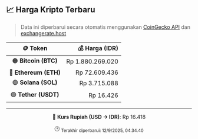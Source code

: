 

<!-- HARGA_KRIPTO -->
## 📈 Harga Kripto Terbaru

> Data ini diperbarui secara otomatis menggunakan [CoinGecko API](https://www.coingecko.com/) dan [exchangerate.host](https://exchangerate.host/)

<div align="center">

| 🪙 Token | 💰 Harga (IDR) |
|:------:|---------------:|
| 🟠 **Bitcoin (BTC)**   | Rp 1.880.269.020 |
| 🔵 **Ethereum (ETH)**  | Rp 72.609.436 |
| 🟣 **Solana (SOL)**    | Rp 3.715.088 |
| 🟢 **Tether (USDT)**   | Rp 16.426 |

---

💱 **Kurs Rupiah (USD → IDR)**: Rp 16.418

🕒 <sub>Terakhir diperbarui: 12/9/2025, 04.34.40</sub>

</div>
<!-- /HARGA_KRIPTO -->